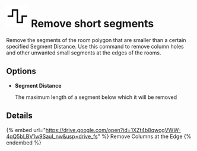 # ![](../../.gitbook/assets/remove-short-segments.svg) Remove short segments

Remove the segments of the room polygon that are smaller than a certain specified Segment Distance. Use this command to remove column holes and other unwanted small segments at the edges of the rooms.

## Options

* **Segment Distance**

  The maximum length of a segment below which it will be removed

## Details

{% embed url="https://drive.google.com/open?id=1XZt4b8qwogVWW-4qQ5bLBV1w9Saul_nw&usp=drive_fs" %}
Remove Columns at the Edge
{% endembed %}